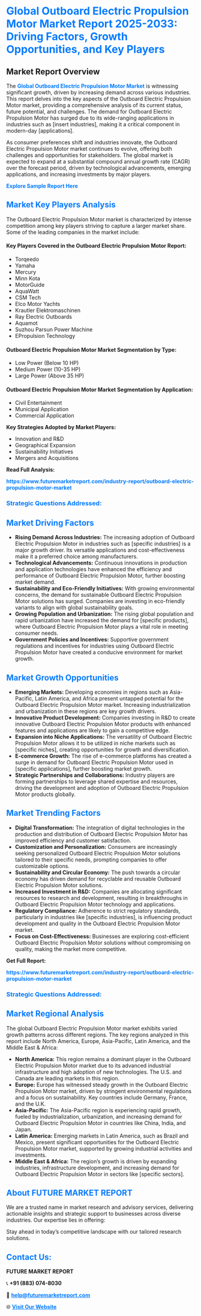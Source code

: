 <h1 style="color: #007BFF;">Global Outboard Electric Propulsion Motor Market Report 2025-2033: Driving Factors, Growth Opportunities, and Key Players</h1>

<section id="overview">
<h2>Market Report Overview</h2>
<p>The <a href="https://www.futuremarketreport.com/industry-report/outboard-electric-propulsion-motor-market" style="color: #007BFF; text-decoration: none;"><strong>Global Outboard Electric Propulsion Motor Market</strong></a> is witnessing significant growth, driven by increasing demand across various industries. This report delves into the key aspects of the Outboard Electric Propulsion Motor market, providing a comprehensive analysis of its current status, future potential, and challenges. The demand for Outboard Electric Propulsion Motor has surged due to its wide-ranging applications in industries such as [insert industries], making it a critical component in modern-day [applications].</p>
<p>As consumer preferences shift and industries innovate, the Outboard Electric Propulsion Motor market continues to evolve, offering both challenges and opportunities for stakeholders. The global market is expected to expand at a substantial compound annual growth rate (CAGR) over the forecast period, driven by technological advancements, emerging applications, and increasing investments by major players.</p>
</section>

<section id="overview">
<p><a href="https://www.futuremarketreport.com/request-sample/reportId=84241" style="color: #007BFF; text-decoration: none;"><strong>Explore Sample Report Here</strong></a></p>
</section>

<section id="key-players">
<h2 style="color: #007BFF;">Market Key Players Analysis</h2>
<p>The Outboard Electric Propulsion Motor market is characterized by intense competition among key players striving to capture a larger market share. Some of the leading companies in the market include:</p>
<h4>Key Players Covered in the Outboard Electric Propulsion Motor Report:</h4>
<ul><li>Torqeedo</li><li>Yamaha</li><li>Mercury</li><li>Minn Kota</li><li>MotorGuide</li><li>AquaWatt</li><li>CSM Tech</li><li>Elco Motor Yachts</li><li>Krautler Elektromaschinen</li><li>Ray Electric Outboards</li><li>Aquamot</li><li>Suzhou Parsun Power Machine</li><li>EPropulsion Technology</li></ul>
<h4>Outboard Electric Propulsion Motor Market Segmentation by Type:</h4>
<ul><li>Low Power (Below 10 HP)</li><li>Medium Power (10-35 HP)</li><li>Large Power (Above 35 HP)</li></ul>

<h4>Outboard Electric Propulsion Motor Market Segmentation by Application:</h4>
<ul><li>Civil Entertainment</li><li>Municipal Application</li><li>Commercial Application</li></ul>
<p><strong>Key Strategies Adopted by Market Players:</strong></p>
<ul>
<li>Innovation and R&D</li>
<li>Geographical Expansion</li>
<li>Sustainability Initiatives</li>
<li>Mergers and Acquisitions</li>
</ul>
</section>

<section>
<p><strong>Read Full Analysis: </strong></p><a href="https://www.futuremarketreport.com/industry-report/outboard-electric-propulsion-motor-market" style="color: #007BFF; text-decoration: none;"><strong>https://www.futuremarketreport.com/industry-report/outboard-electric-propulsion-motor-market</strong></a>
<h3 style="color: #007BFF;">Strategic Questions Addressed:</h3>
</section>

<section id="driving-factors">
<h2 style="color: #007BFF;">Market Driving Factors</h2>
<ul>
<li><strong>Rising Demand Across Industries:</strong> The increasing adoption of Outboard Electric Propulsion Motor in industries such as [specific industries] is a major growth driver. Its versatile applications and cost-effectiveness make it a preferred choice among manufacturers.</li>
<li><strong>Technological Advancements:</strong> Continuous innovations in production and application technologies have enhanced the efficiency and performance of Outboard Electric Propulsion Motor, further boosting market demand.</li>
<li><strong>Sustainability and Eco-Friendly Initiatives:</strong> With growing environmental concerns, the demand for sustainable Outboard Electric Propulsion Motor solutions has surged. Companies are investing in eco-friendly variants to align with global sustainability goals.</li>
<li><strong>Growing Population and Urbanization:</strong> The rising global population and rapid urbanization have increased the demand for [specific products], where Outboard Electric Propulsion Motor plays a vital role in meeting consumer needs.</li>
<li><strong>Government Policies and Incentives:</strong> Supportive government regulations and incentives for industries using Outboard Electric Propulsion Motor have created a conducive environment for market growth.</li>
</ul>
</section>

<section id="growth-opportunities">
<h2 style="color: #007BFF;">Market Growth Opportunities</h2>
<ul>
<li><strong>Emerging Markets:</strong> Developing economies in regions such as Asia-Pacific, Latin America, and Africa present untapped potential for the Outboard Electric Propulsion Motor market. Increasing industrialization and urbanization in these regions are key growth drivers.</li>
<li><strong>Innovative Product Development:</strong> Companies investing in R&D to create innovative Outboard Electric Propulsion Motor products with enhanced features and applications are likely to gain a competitive edge.</li>
<li><strong>Expansion into Niche Applications:</strong> The versatility of Outboard Electric Propulsion Motor allows it to be utilized in niche markets such as [specific niches], creating opportunities for growth and diversification.</li>
<li><strong>E-commerce Growth:</strong> The rise of e-commerce platforms has created a surge in demand for Outboard Electric Propulsion Motor used in [specific applications], further boosting market growth.</li>
<li><strong>Strategic Partnerships and Collaborations:</strong> Industry players are forming partnerships to leverage shared expertise and resources, driving the development and adoption of Outboard Electric Propulsion Motor products globally.</li>
</ul>
</section>

<section id="trending-factors">
<h2 style="color: #007BFF;">Market Trending Factors</h2>
<ul>
<li><strong>Digital Transformation:</strong> The integration of digital technologies in the production and distribution of Outboard Electric Propulsion Motor has improved efficiency and customer satisfaction.</li>
<li><strong>Customization and Personalization:</strong> Consumers are increasingly seeking personalized Outboard Electric Propulsion Motor solutions tailored to their specific needs, prompting companies to offer customizable options.</li>
<li><strong>Sustainability and Circular Economy:</strong> The push towards a circular economy has driven demand for recyclable and reusable Outboard Electric Propulsion Motor solutions.</li>
<li><strong>Increased Investment in R&D:</strong> Companies are allocating significant resources to research and development, resulting in breakthroughs in Outboard Electric Propulsion Motor technology and applications.</li>
<li><strong>Regulatory Compliance:</strong> Adherence to strict regulatory standards, particularly in industries like [specific industries], is influencing product development and quality in the Outboard Electric Propulsion Motor market.</li>
<li><strong>Focus on Cost-Effectiveness:</strong> Businesses are exploring cost-efficient Outboard Electric Propulsion Motor solutions without compromising on quality, making the market more competitive.</li>
</ul>
</section>

<section>
<p><strong>Get Full Report: </strong></p><a href="https://www.futuremarketreport.com/industry-report/outboard-electric-propulsion-motor-market" style="color: #007BFF; text-decoration: none;"><strong>https://www.futuremarketreport.com/industry-report/outboard-electric-propulsion-motor-market</strong></a>
<h3 style="color: #007BFF;">Strategic Questions Addressed:</h3>
</section>


<section id="regional-analysis">
<h2 style="color: #007BFF;">Market Regional Analysis</h2>
<p>The global Outboard Electric Propulsion Motor market exhibits varied growth patterns across different regions. The key regions analyzed in this report include North America, Europe, Asia-Pacific, Latin America, and the Middle East & Africa:</p>
<ul>
<li><strong>North America:</strong> This region remains a dominant player in the Outboard Electric Propulsion Motor market due to its advanced industrial infrastructure and high adoption of new technologies. The U.S. and Canada are leading markets in this region.</li>
<li><strong>Europe:</strong> Europe has witnessed steady growth in the Outboard Electric Propulsion Motor market, driven by stringent environmental regulations and a focus on sustainability. Key countries include Germany, France, and the U.K.</li>
<li><strong>Asia-Pacific:</strong> The Asia-Pacific region is experiencing rapid growth, fueled by industrialization, urbanization, and increasing demand for Outboard Electric Propulsion Motor in countries like China, India, and Japan.</li>
<li><strong>Latin America:</strong> Emerging markets in Latin America, such as Brazil and Mexico, present significant opportunities for the Outboard Electric Propulsion Motor market, supported by growing industrial activities and investments.</li>
<li><strong>Middle East & Africa:</strong> The region’s growth is driven by expanding industries, infrastructure development, and increasing demand for Outboard Electric Propulsion Motor in sectors like [specific sectors].</li>
</ul>
</section>

<footer>
<h2 style="color: #007BFF;">About FUTURE MARKET REPORT</h2>
<p>We are a trusted name in market research and advisory services, delivering actionable insights and strategic support to businesses across diverse industries. Our expertise lies in offering:</p>

<p>Stay ahead in today’s competitive landscape with our tailored research solutions.</p>

<h2 style="color: #007BFF;">Contact Us:</h2>
<p><strong>FUTURE MARKET REPORT</strong></p>
<p>📞 <strong>+91 (883) 074-8030</strong></p>
<p>📧 <strong><a href="mailto:help@futuremarketreport.com" style="color: #007BFF;">help@futuremarketreport.com</a></strong></p>
<p>🌐 <strong><a href="https://www.futuremarketreport.com/" style="color: #007BFF;">Visit Our Website</a></strong></p>
</footer>
